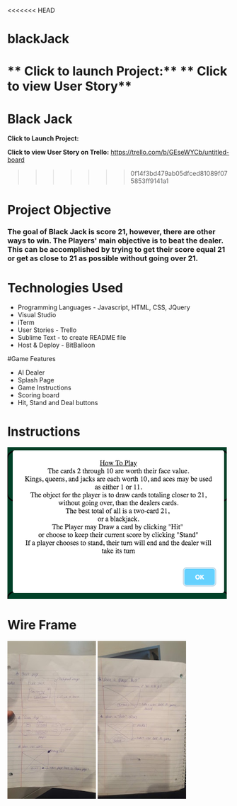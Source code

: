 <<<<<<< HEAD
# blackJack
** Click to launch Project:**
** Click to view User Story**
=======
# Black Jack
**Click to Launch Project:**   

**Click to view User Story on Trello:** <https://trello.com/b/GEseWYCb/untitled-board>
>>>>>>> 0f14f3bd479ab05dfced81089f075853ff9141a1

# Project Objective
### The goal of Black Jack is score 21, however, there are other ways to win. The Players' main objective is to beat the dealer. This can be accomplished by trying to get their score equal 21 or get as close to 21 as possible without going over 21. 

# Technologies Used
* Programming Languages - Javascript, HTML, CSS, JQuery
* Visual Studio
* iTerm
* User Stories - Trello
* Sublime Text - to create README file
* Host & Deploy - BitBalloon


#Game Features
* AI Dealer
* Splash Page
* Game Instructions
* Scoring board
* Hit, Stand and Deal buttons

# Instructions
![Wireframe](GameInstructions.png)

# Wire Frame
![Wireframe](WireFrame1.jpg)
![Wireframe](WireFrame2.jpg)





